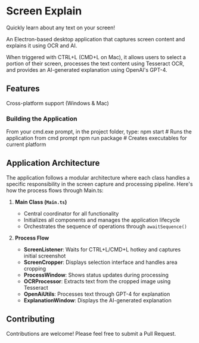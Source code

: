 # Screen Explain

Quickly learn about any text on your screen!

An Electron-based desktop application that captures screen content and explains it using OCR and AI.

When triggered with CTRL+L (CMD+L on Mac), it allows users to select a portion of their screen, processes the text content using Tesseract OCR, and provides an AI-generated explanation using OpenAI's GPT-4.

## Features

Cross-platform support (Windows & Mac)

### Building the Application

From your cmd.exe prompt, in the project folder, type:
npm start             # Runs the application from cmd prompt
npm run package       # Creates executables for current platform

## Application Architecture

The application follows a modular architecture where each class handles a specific responsibility in the screen capture and processing pipeline. Here's how the process flows through Main.ts:

1. **Main Class (`Main.ts`)**
   - Central coordinator for all functionality
   - Initializes all components and manages the application lifecycle
   - Orchestrates the sequence of operations through `awaitSequence()`

2. **Process Flow**
   - **ScreenListener**: Waits for CTRL+L/CMD+L hotkey and captures initial screenshot
   - **ScreenCropper**: Displays selection interface and handles area cropping
   - **ProcessWindow**: Shows status updates during processing
   - **OCRProcessor**: Extracts text from the cropped image using Tesseract
   - **OpenAiUtils**: Processes text through GPT-4 for explanation
   - **ExplanationWindow**: Displays the AI-generated explanation

## Contributing
Contributions are welcome! Please feel free to submit a Pull Request.